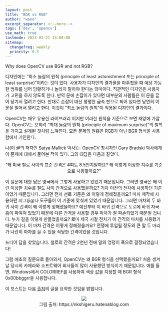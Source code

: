 ```yaml
---
layout: post
title: "BGR vs RGB"
author: "wano"
excerpt_separator: <!--more-->
tags: ['dev', 'opencv']
use_math: true
lastmode: 2023-03-21 13:00:00
sitemap:
  changefreq: weekly
  priority: 0.5
---
```


Why does OpenCV use BGR and not RGB?<!--more-->

디자인에는 “최소 놀람의 원칙 (principle of least astonishment 또는 principle of least surprise)”이라는 것이 있다. 사용자가 디자인의 결과물을 마주쳤을 때 예상 가능한 범위를 넘어 당황하거나 놀라지 말아야 한다는 의미이다. 직관적인 디자인은 사용자가 고민을 하지 않도록 한다. 만약 문에 손잡이가 있다면 대부분의 사람들은 이 문을 끌어 당겨서 열려고 한다. 반대로 손잡이 대신 평평한 금속 판으로 되어 있다면 당연히 이 문을 밀어서 열려고 한다. 이것이 “최소 놀람의 원칙”이 적용된 디자인의 결과이다.

OpenCV는 매우 유용한 라이브러리 이지만 이러한 원칙을 기준으로 보면 재앙에 가깝다. OpenCV는 오히려 “최대 놀람의 원칙 (principle of maximum surprise)”의 철학을 가지고 설계된 것처럼 느껴진다. 모든 문제의 원흉은 RGB가 아닌 BGR 형식을 사용함에서 기인한다.

나(이 글의 저자인 Satya Mallick 박사)는 OpenCV 창시자인 Gary Bradski 박사에게 이 문제에 대해서 물어본 적이 있다. 그의 대답은 다음과 같았다.

<p style="text-align: center;">“왜 미국 철로 사이의 표준 간격은 4피트 8.5인치일까요? 왜 이렇게 이상한 치수를 기준으로 사용할까요?”</p>

이 질문에 대한 답은 영국에서 그렇게 사용하고 있었기 때문입니다. 그러면 영국은 왜 이런 이상한 치수를 철도 사이 간격으로 사용했을까요? 기차 이전의 전차에 사용하던 기준이었기 때문입니다. 그러면 전차 선로 기준은 왜 이렇게 정해졌을까요? 마차 제작에 사용하던 지그(jig)나 도구들이 이 기준에 맞춰져 있었기 때문입니다. 그러면 마차의 두 바퀴 사이 간격이 왜 이렇게 정해졌을까요? 예전부터 이 바퀴 간격으로 도로에 바퀴 자국 홈이 파여져 있었기 때문에 다른 간격을 사용할 경우 마차가 잘 파손되었기 때문일 겁니다. 누가 길을 이렇게 만들었을까요? 로마 제국 시절 전차가 이 간격의 마차를 사용했기 때문입니다. 이 마차 간격은 어떻게 정해졌을까요? 전쟁에 투입될 정도의 큰 말 두 마리가 나란히 마차를 끌 수 있을 적당한 간격이었을 것입니다.

드디어 답을 찾았습니다. 철로의 간격은 2천년 전에 말의 엉덩이 폭으로 결정되었습니다!

그럼 애초의 질문으로 돌아와서, OpenCV는 왜 BGR 형식을 선택했을까요? 처음 생겨날 당시의 카메라와 소프트웨어 회사들이 많이 사용했던 방식이기 때문입니다. 예를 들면, Windows에서 COLORREF를 사용하여 색상 값을 지정할 때 BGR 형식 0x00bbggrr을 사용합니다.

이 포스트는 다음 [출처](https://www.learnopencv.com/why-does-opencv-use-bgr-color-format "https://nkshigeru.hatenablog.com/entry/2019/01/05/220000")의 글을 요약한 것임을 밝힙니다.

<center><figure><img src="https://cgvfxmath.github.io/assets/img/rgb_bgr.png"><figcaption>그림 출처: https://nkshigeru.hatenablog.com</figcaption>
</figure></center>

